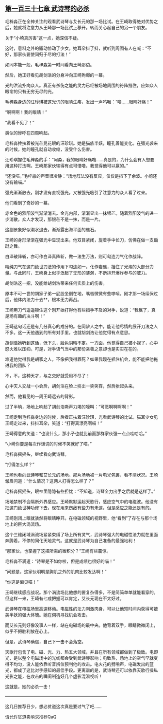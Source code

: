 ## [第一百三十七章 武诗琴的必杀](https://www.xxbiquge.com/11_11207/5463562.html)


  毛梓淼正在全神关注的观看武诗琴与艾长元的那一场比试。在王崎取得绝对优势之后，她就将注意力从王崎那一场比试上移开，转而关心起自己的另一个朋友。

  关于“小崎真厉害”这一点，她深信不疑。

  这时，意料之外的骚动惊动了少女。她耳朵抖了抖，就听到周围有人在喊：“不好，那家伙要使同归于尽的打法！”

  如同本能一般，毛梓淼第一时间看向王崎那边。

  然后，她正好看见胡剑浩的分身冲向王崎殉爆的一幕。

  光的洪流扑向众人。真正有杀伤之能的灵力已经被场地周围的符阵挡住，应如众人眼帘的只有无穷无尽的光。

  毛梓淼身边的汪珍琪被这光词的眼睛生疼，发出一声呜咽：“噜……眼睛好痛！”

  “啊啊啊！我的眼睛！”

  “我看不见了！”

  类似的惨呼在四周响起。

  毛梓淼搀扶着被光芒晃花眼的汪珍琪。她是猫族半妖，瞳孔善能变化。在强光袭来的时候，她的瞳孔就自动收缩，没受什么伤害。

  汪珍琪握住毛梓淼的手：“阿淼，我的眼睛好痛噜……真是的，为什么会有人想要用这种打法啊。王崎那家伙输得有点可惜噜，我觉得他可以赢的。”

  “还没喵。”毛梓淼的声音很冷静：“场地阵法没有反应，仅仅是挡下了余波。小崎还没有输喵。”

  强光渐渐散去，刚才没有直视强光，又被强光吸引了注意力的众人看了过来。

  他们看到了奇妙的一幕。

  赤金色的烈阳波气渐渐消去。金光内部，渐渐显出一抹银芒。随着烈阳波气的进一步消散，众人才发现，那银芒不是一抹，而是一片。

  这副景象好似潮水退去，渐渐露出海平面的礁石。

  王崎的身形渐渐在强光中显现出来。他双目紧闭，旋着手中长刀，仿佛在做一支蹁跹之舞。

  白泽破阵斩，亦可作白泽真阵斩，做一法生万法，则可勾连刀气化作战阵。

  精纯刀气在这门绝世刀法的作用下勾连如一，化作岩礁，挡住了光潮的大部分力量。与此同时，王崎身上似乎泛起了无形的涟漪，不断排开爆炸参与的威力。

  胡剑浩这一招，没能给胡剑浩带来任何实质上的伤害。

  原本不可一世的胡家子弟一屁股坐倒在地，嘴唇微微有些哆嗦。刚才那一场续保过后，他体内法力十去**，根本无力再战。

  王崎用刀气遥遥锁住这个刚开始打得他有些措手不及的对手，说道：“我赢了，真是场有趣的决斗啊！”

  王崎这句话还是有几分真心的成分的。在同龄人之中，能让他尽情的展开刀法之人不多。这一天他遇到的所有对手里，也就胡剑浩让他觉得有点意思。

  胡剑浩她听到这话，低下头，脸色阴晴不定。一方面，他觉得自己被小视了，心中怒火难以压抑。可是，对手语气当中的那份亲善之意却也是实实在在的。

  难道他觉得我是胡家之人，不像把我得罪死？如果我现在抓住机会，能不能把他拖进我的团队？

  不，不，这种天才，与之交好就受用不尽了！

  心中天人交战一小会后，胡剑浩在脸上挤出一笑笑容，然后抬起头来。

  然而，他看见的一周王崎远去的背影。

  过了半晌，场地上响起了胡剑浩嘶声力竭的嚎叫：“可恶啊啊啊啊！”

  王崎走到毛梓淼身边的时候，后者正扶着汪珍琪，光看武诗琴的比试。猫耳少女见王崎走过来，抖抖耳朵，笑道：“打得真漂亮啊喵！”

  王崎得意的笑道：“也没什么，那小子也就比前面那群家伙强一点点哇哈哈。”

  “小崎你要是每次作谦词的时候不笑就好了喵。”

  毛梓淼摇摇头，继续看向武诗琴。

  “打得怎么样？”

  王崎也看向武诗琴和艾长元的场地。那片场地被一片电光包裹，看不清状况。王崎皱眉问道：“什么情况？这两人打得怎么样了？”

  毛梓淼摇摇头，眼神里隐隐有些担忧：“不知道，诗琴全力出手之后就是这样了。”

  场地禁制不会隔断外界感应。王崎默默运起天歌行，感应空气中的电磁波。他没有把这门绝世神功修下去，现在用来伤敌有些力有未逮，但是感应之能还是有的。

  王崎刚闭上眼就骇然将眼睛睁开。在电磁领域的视野里，他“看到”了存在与那个场地上的巨大涡流场。

  这个三维闭域涡流场紧紧束缚了场上所有灵气，武诗琴强大的电磁性法力就在里面奔腾着，不停的同化天地灵气。这就是武诗琴为自己准备的最强地利！

  “那家伙，也掌握了这招所需的微积分？”王崎有些震惊。

  毛梓淼不满道：“诗琴是不如你啦，但是成绩也很好的喵！”

  “问题是，这家伙明明是胸肌之外的肌肉比较发达啊！”

  “你这是偏见喵！”

  王崎继续感应战况。那个涡流场比他想的要复杂得多，不是简简单单就能看穿的。但这样一来，王崎有七成把握可以肯定，艾长元现在不太好过。

  武诗琴在电磁场里高速移动。电磁性的法力刺激肉身，可以让他短时间内获得可媲美半妖的强大体魄。她在伺机寻找机会攻击。

  而艾长元则好像没事人一样，站在电磁场的最中央。他背着双手，眼睛微微闭上，似乎不把胜利放在心上。

  但是，武诗琴确信，自己下一击不会落空。

  天歌行包含了电、磁、光、力、热五大领域，并且在所有领域都做到了极致。电即光，是以整个电磁场中的光线都会受到武诗琴影响；电致热，场地上的空气早就变得不均匀，没人能依靠听音辨位预判他的攻击。电火花的劈啪声，电磁发出的蓝光，都成了这比对手感知的最佳手段。更离谱的是，武诗琴还可以依靠天歌行操纵光影之能，在攻击的瞬间制造好几个虚影混淆视听！

  这就是，她的必杀一击！

  ————————————————————————

  这几日推荐日少，想必贫道这次真是要过气了吧……

  请允许贫道卖萌求推荐QaQ
